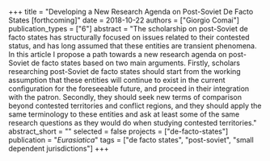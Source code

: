 +++
title = "Developing a New Research Agenda on Post-Soviet De Facto States [forthcoming]"
date = 2018-10-22
authors = ["Giorgio Comai"]
publication_types = ["6"]
abstract = "The scholarship on post-Soviet de facto states has structurally focused on issues related to their contested status, and has long assumed that these entities are transient phenomena. In this article I propose a path towards a new research agenda on post-Soviet de facto states based on two main arguments. Firstly, scholars researching post-Soviet de facto states should start from the working assumption that these entities will continue to exist in the current configuration for the foreseeable future, and proceed in their integration with the patron. Secondly, they should seek new terms of comparison beyond contested territories and conflict regions, and they should apply the same terminology to these entities and ask at least some of the same research questions as they would do when studying contested territories."
abstract_short = ""
selected = false
projects = ["de-facto-states"]
publication = "*Eurasiatica*"
tags = ["de facto states", "post-soviet", "small dependent jurisdictions"]
+++


